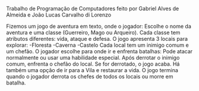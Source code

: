 Trabalho de Programação de Computadores feito por Gabriel Alves de Almeida e João Lucas Carvalho di Lorenzo

Fizemos um jogo de aventura em texto, onde o jogador:
Escolhe o nome da aventura e uma classe (Guerreiro, Mago ou Arqueiro).
Cada classe tem atributos diferentes: vida, ataque e defesa.
O jogo apresenta 3 locais para explorar:
-Floresta
-Caverna
-Castelo
Cada local tem um inimigo comum e um chefão.
O jogador escolhe para onde ir e enfrenta batalhas:
Pode atacar normalmente ou usar uma habilidade especial.
Após derrotar o inimigo comum, enfrenta o chefão do local.
Se for derrotado, o jogo acaba.
Há também uma opção de ir para a Vila e restaurar a vida.
O jogo termina quando o jogador derrota os chefes de todos os locais ou morre em batalha.